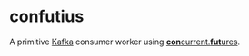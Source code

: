# confutius

A primitive [Kafka](http://kafka.apache.org/) consumer worker using [**con**current.**fut**ures](https://docs.python.org/3/library/concurrent.futures.html). 
